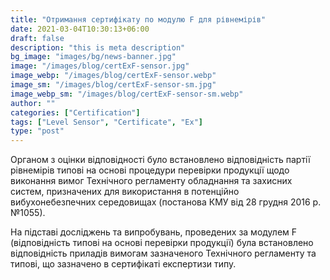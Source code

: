```yaml
---
title: "Отримання сертифікату по модулю F для рівнемірів"
date: 2021-03-04T10:30:13+06:00
draft: false
description: "this is meta description"
bg_image: "images/bg/news-banner.jpg"
image: "/images/blog/certExF-sensor.jpg"
image_webp: "/images/blog/certExF-sensor.webp"
image_sm: "/images/blog/certExF-sensor-sm.jpg"
image_webp_sm: "/images/blog/certExF-sensor-sm.webp"
author: ""
categories: ["Certification"]
tags: ["Level Sensor", "Certificate", "Ex"]
type: "post"
---
```


Органом з оцінки відповідності було встановлено відповідність партії рівнемірів типові на основі процедури перевірки продукції щодо виконання вимог Технічного регламенту обладнання та захисних систем, призначених для використання в потенційно вибухонебезпечних середовищах (постанова КМУ від 28 грудня 2016 р. №1055). 

На підставі досліджень та випробувань, проведених за модулем F (відповідність типові на основі перевірки продукції) була встановлено відповідність приладів вимогам зазначеного Технічного регламенту та типові, що зазначено в сертифікаті експертизи типу.

